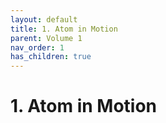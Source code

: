 ```yaml
---
layout: default
title: 1. Atom in Motion
parent: Volume 1
nav_order: 1
has_children: true
---
```

# 1. Atom in Motion

